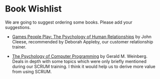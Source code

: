 # Book Wishlist 

We are going to suggest ordering some books.
Please add your suggestions.

* [Games People Play: The Psychology of Human Relationships](https://www.amazon.co.uk/Games-People-Play-Psychology-Relationships/dp/0141040270) by John Cleese, recommended by Deborah Appleby, our customer relationship trainer.

* [The Psychology of Computer Programming](https://www.amazon.com/Psychology-Computer-Programming-Silver-Anniversary/dp/0932633420/ref=cm_cr_arp_d_product_top?ie=UTF8) by Gerald M. Weinberg. Deals in depth with some topics which were only briefly mentioned during our SCRUM training. I think it would help us to derive more value from using SCRUM.

